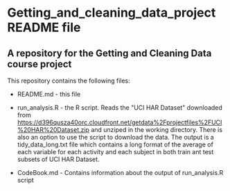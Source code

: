 # Getting_and_cleaning_data_project README file
## A repository for the Getting and Cleaning Data course project

This repository contains the following files:
* README.md - this file

* run_analysis.R - the R script. Reads the "UCI HAR Dataset" downloaded from https://d396qusza40orc.cloudfront.net/getdata%2Fprojectfiles%2FUCI%20HAR%20Dataset.zip  and unziped in the working directory. There is also an option to use the script to download the data. The output is a tidy_data_long.txt file which contains a long format of the average of each variable for each activity and each subject in both train ant test subsets of UCI HAR Dataset.

* CodeBook.md - Contains information about the output of run_analysis.R script